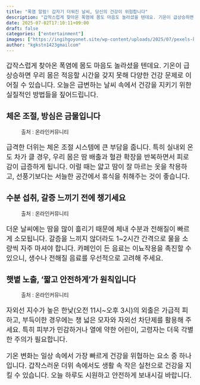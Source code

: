 ```yaml
---
title: "폭염 알람! 갑자기 더워진 날씨, 당신의 건강이 위험합니다"
description: "갑작스럽게 찾아온 폭염에 몸도 마음도 놀라셨을 텐데요. 기온이 급상승하면 우리 몸은 적응할 시간을 갖지 못해 다양한 건강 문제로 이어질 수 있습니다. 오늘은 급변하는 날씨 속에서 건강을 지키기 위한 실질적인 방법들을 짚어드립니다."
date: 2025-07-02T17:10:11+09:00
draft: false
categories: ["entertainment"]
images: ["https://ingihgoyonet.site/wp-content/uploads/2025/07/pexels-kampus-8949832-1024x684.jpg", "https://ingihgoyonet.site/wp-content/uploads/2025/07/pexels-pixabay-279947-681x1024.jpg", "https://ingihgoyonet.site/wp-content/uploads/2025/07/pexels-vlasceanu-15563569-684x1024.jpg"]
author: "kgkstn1423gmailcom"
---
```


<p style="font-size:18px">갑작스럽게 찾아온 폭염에 몸도 마음도 놀라셨을 텐데요. 기온이 급상승하면 우리 몸은 적응할 시간을 갖지 못해 다양한 건강 문제로 이어질 수 있습니다. 오늘은 급변하는 날씨 속에서 건강을 지키기 위한 실질적인 방법들을 짚어드립니다.</p> <h2 >체온 조절, 방심은 금물입니다</h2> <figure ><img src="https://ingihgoyonet.site/wp-content/uploads/2025/07/pexels-kampus-8949832-1024x684.jpg" alt="" style="aspect-ratio:16/9;object-fit:cover"/><figcaption >출처 : 온라인커뮤니티</figcaption></figure> <p style="font-size:18px">급격한 더위는 체온 조절 시스템에 큰 부담을 줍니다. 특히 실내외 온도 차가 클 경우, 우리 몸은 땀 배출과 혈관 확장을 반복하면서 피로감이 급증하게 됩니다. 이럴 때는 얇고 땀이 잘 마르는 옷을 착용하고, 선풍기보다는 서늘한 공간에서 휴식을 취해주는 것이 좋습니다.</p> <h2 >수분 섭취, 갈증 느끼기 전에 챙기세요</h2> <figure ><img src="https://ingihgoyonet.site/wp-content/uploads/2025/07/pexels-pixabay-279947-681x1024.jpg" alt="" style="aspect-ratio:16/9;object-fit:cover"/><figcaption >출처 : 온라인커뮤니티</figcaption></figure> <p style="font-size:18px">더운 날씨에는 땀을 많이 흘리기 때문에 체내 수분과 전해질이 빠르게 소모됩니다. 갈증을 느끼지 않더라도 1~2시간 간격으로 물을 소량씩 자주 마셔야 합니다. 카페인이 든 음료는 이뇨작용을 촉진할 수 있으니, 생수나 전해질 음료를 우선적으로 고려해 주세요.</p> <h2 >햇볕 노출, ‘짧고 안전하게’가 원칙입니다</h2> <figure ><img src="https://ingihgoyonet.site/wp-content/uploads/2025/07/pexels-vlasceanu-15563569-684x1024.jpg" alt="" style="aspect-ratio:16/9;object-fit:cover"/><figcaption >출처 : 온라인커뮤니티</figcaption></figure> <p style="font-size:18px">자외선 지수가 높은 한낮(오전 11시~오후 3시)의 외출은 가급적 피하고, 부득이한 경우에는 챙 넓은 모자와 자외선 차단제를 활용해 주세요. 특히 피부가 민감하거나 열에 약한 어린이, 고령자는 더욱 각별한 주의가 필요합니다.</p> <p style="font-size:18px">기온 변화는 일상 속에서 가장 빠르게 건강을 위협하는 요소 중 하나입니다. 갑작스러운 더위 속에서도 생활 속 작은 실천으로 건강을 지킬 수 있습니다. 오늘 하루도 시원하고 안전하게 보내시길 바랍니다.</p>